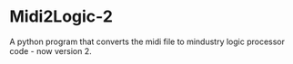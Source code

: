 # Midi2Logic-2
A python program that converts the midi file to mindustry logic processor code - now version 2.
